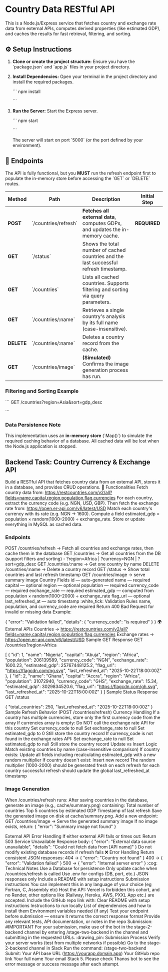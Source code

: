 # Country Data RESTful API

This is a Node.js/Express service that fetches country and exchange rate data from external APIs, computes derived properties (like estimated GDP), and caches the results for fast retrieval, filtering, and sorting.

## :gear: Setup Instructions

1. **Clone or create the project structure:** Ensure you have the \`package.json\` and \`app.js\` files in your project directory.

2. **Install Dependencies:** Open your terminal in the project directory and install the required packages.

   \`\`\`
   npm install
   
   \`\`\`

3. **Run the Server:** Start the Express server.

   \`\`\`
   npm start
   
   \`\`\`

   The server will start on port \`5000\` (or the port defined by your environment).

## :rocket: Endpoints

The API is fully functional, but you **MUST** run the refresh endpoint first to populate the in-memory store before accessing the \`GET\` or \`DELETE\` routes.

| Method | Path | Description | Initial Step | 
 | ----- | ----- | ----- | ----- | 
| **POST** | \`/countries/refresh\` | **Fetches all external data**, computes GDPs, and updates the in-memory cache. | **REQUIRED** | 
| **GET** | \`/status\` | Shows the total number of cached countries and the last successful refresh timestamp. |  | 
| **GET** | \`/countries\` | Lists all cached countries. Supports filtering and sorting via query parameters. |  | 
| **GET** | \`/countries/:name\` | Retrieves a single country's analysis by its full name (case-insensitive). |  | 
| **DELETE** | \`/countries/:name\` | Deletes a country record from the cache. |  | 
| **GET** | \`/countries/image\` | **(Simulated)** Confirms the image generation process has run. |  | 

### Filtering and Sorting Example

\`\`\`
GET /countries?region=Asia&sort=gdp_desc

\`\`\`

### Data Persistence Note

This implementation uses an **in-memory store** (\`Map()\`) to simulate the required caching behavior of a database. All cached data will be lost when the Node.js application is stopped.



## Backend Task: Country Currency & Exchange API
Build a RESTful API that fetches country data from an external API, stores it in a database, and provides CRUD operations.
:jigsaw: Functionalities
Fetch country data from: https://restcountries.com/v2/all?fields=name,capital,region,population,flag,currencies
For each country, extract the currency code (e.g. NGN, USD, GBP).
Then fetch the exchange rate from: https://open.er-api.com/v6/latest/USD
Match each country's currency with its rate (e.g. NGN → 1600).
Compute a field estimated_gdp = population × random(1000–2000) ÷ exchange_rate.
Store or update everything in MySQL as cached data.
### Endpoints
POST /countries/refresh → Fetch all countries and exchange rates, then cache them in the database
GET /countries → Get all countries from the DB (support filters and sorting) - ?region=Africa | ?currency=NGN | ?sort=gdp_desc
GET /countries/:name → Get one country by name
DELETE /countries/:name → Delete a country record
GET /status → Show total countries and last refresh timestamp
GET /countries/image → serve summary image
Country Fields
 id — auto-generated
 name — required
 capital — optional
 region — optional
 population — required
 currency_code — required
 exchange_rate — required
 estimated_gdp — computed from population × random(1000–2000) ÷ exchange_rate
 flag_url — optional
 last_refreshed_at — auto timestamp
:white_tick: Validation Rules
name, population, and currency_code are required
Return 400 Bad Request for invalid or missing data
 Example:

{
  "error": "Validation failed",
  "details": {
    "currency_code": "is required"
  }
}
:earth_africa: External APIs
Countries → https://restcountries.com/v2/all?fields=name,capital,region,population,flag,currencies
Exchange rates → https://open.er-api.com/v6/latest/USD
Sample GET Response
GET /countries?region=Africa

[
  {
    "id": 1,
    "name": "Nigeria",
    "capital": "Abuja",
    "region": "Africa",
    "population": 206139589,
    "currency_code": "NGN",
    "exchange_rate": 1600.23,
    "estimated_gdp": 25767448125.2,
    "flag_url": "https://flagcdn.com/ng.svg",
    "last_refreshed_at": "2025-10-22T18:00:00Z"
  },
  {
    "id": 2,
    "name": "Ghana",
    "capital": "Accra",
    "region": "Africa",
    "population": 31072940,
    "currency_code": "GHS",
    "exchange_rate": 15.34,
    "estimated_gdp": 3029834520.6,
    "flag_url": "https://flagcdn.com/gh.svg",
    "last_refreshed_at": "2025-10-22T18:00:00Z"
  }
]
Sample Status Response
GET /status

{
  "total_countries": 250,
  "last_refreshed_at": "2025-10-22T18:00:00Z"
}
Sample
Refresh Behavior (POST /countries/refresh)
Currency Handling
If a country has multiple currencies, store only the first currency code from the array
If currencies array is empty:
Do NOT call the exchange rate API for this country
Set currency_code to null
Set exchange_rate to null
Set estimated_gdp to 0
Still store the country record
If currency_code is not found in the exchange rates API:
Set exchange_rate to null
Set estimated_gdp to null
Still store the country record
Update vs Insert Logic
Match existing countries by name (case-insensitive comparison)
If country exists: Update all fields including recalculating estimated_gdp with a new random multiplier
If country doesn't exist: Insert new record
The random multiplier (1000-2000) should be generated fresh on each refresh for each country
successful refresh should update the global last_refreshed_at timestamp
### Image Generation
When /countries/refresh runs:
After saving countries in the database, generate an image (e.g., cache/summary.png) containing:
Total number of countries
Top 5 countries by estimated GDP
Timestamp of last refresh
Save the generated image on disk at cache/summary.png.
Add a new endpoint:
GET /countries/image → Serve the generated summary image
If no image exists, return:
{ "error": "Summary image not found" }

External API Error Handling
If either external API fails or times out:
Return 503 Service Unavailable
Response body: { "error": "External data source unavailable", "details": "Could not fetch data from [API name]" }
Do not modify existing database records if refresh fails
:x: Error Handling
 Return consistent JSON responses:
404 → { "error": "Country not found" }
400 → { "error": "Validation failed" }
500 → { "error": "Internal server error" }
:cog: Technical Notes
Use a Database for persistence
Only update cache when /countries/refresh is called
Use .env for configs (DB, port, etc.)
JSON responses only
Include a README with setup instructions
Submission instructions
You can implement this in any language of your choice (eg Fortran, C, Assembly etc)
Host the API: Vercel is forbidden this cohort, and no Render, other options like (Railway, Heroku, AWS, PXXL App etc.) are accepted.
Include the GitHub repo link with:
Clear README with setup instructions
Instructions to run locally
List of dependencies and how to install them
Environment variables needed (if any)
Test your endpoint before submission — ensure it returns the correct response format
Provide any relevant tests, API documentation, or notes in the repo
Submission: #IMPORTANT
For your submission, make use of the bot in the stage-2-backend channel by entering /stage-two-backend in the channel and submitting in the requested URLs.
:drawing_pin: Submission Process
Verify your server works (test from multiple networks if possible)
Go to the stage-2-backend channel in Slack
Run the command:  /stage-two-backend
Submit:
Your API base URL (https://yourapp.domain.app)
Your GitHub repo link
Your full name
Your email
Stack
 5.  Please check Thanos bot to see the error message or success message after each attempt.